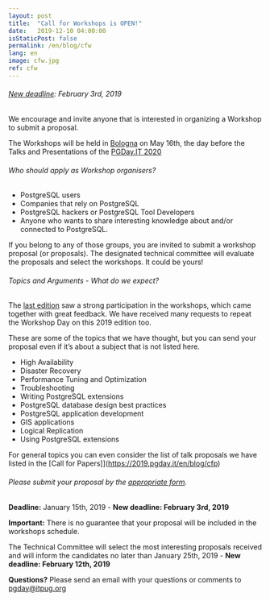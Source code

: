 ```yaml
---
layout: post
title:  "Call for Workshops is OPEN!"
date:   2019-12-10 04:00:00
isStaticPost: false
permalink: /en/blog/cfw
lang: en
image: cfw.jpg
ref: cfw
---
```


###### [New deadline](http://2019.pgday.it/en/blog/cfp_postponed): February 3rd, 2019

We encourage and invite anyone that is interested in organizing a Workshop to submit a proposal.

The Workshops will be held in [Bologna](https://2019.pgday.it/en/logistics/) on May 16th, the day before the Talks and Presentations of the [PGDay.IT 2020](https://2019.pgday.it/en/)

###### Who should apply as Workshop organisers?

* PostgreSQL users
* Companies that rely on PostgreSQL
* PostgreSQL hackers or PostgreSQL Tool Developers
* Anyone who wants to share interesting knowledge about  and/or connected to PostgreSQL.

If you belong to any of those groups, you are invited to submit a workshop proposal (or proposals). The designated technical committee will evaluate the proposals and select the workshops. It could be yours!

###### Topics and Arguments - What do we expect?

The [last edition](https://2018.pgday.it/en/workshop/) saw a strong participation in the workshops, which came together with great feedback. We have received many requests to repeat the Workshop Day on this 2019 edition too.

These are some of the topics that we have thought, but you can send your proposal even if it’s about a subject that is not listed here.

* High Availability
* Disaster Recovery
* Performance Tuning and Optimization
* Troubleshooting
* Writing PostgreSQL extensions
* PostgreSQL database design best practices
* PostgreSQL application development
* GIS applications
* Logical Replication
* Using PostgreSQL extensions

For general topics you can even consider the list of talk proposals we have listed in the [Call for Papers]](https://2019.pgday.it/en/blog/cfp)

###### Please submit your proposal by the [appropriate form](https://docs.google.com/forms/d/e/1FAIpQLSf4E7nsjgYBjPUSMWNYLihNeXjZaGdkdAgM1ZRWi79S-06YFQ/viewform).

__Deadline:__ January 15th, 2019 - **New deadline: February 3rd, 2019**

__Important:__ There is no guarantee that your proposal will be included in the workshops schedule.

The Technical Committee will select the most interesting proposals received and will inform the candidates no later than January 25th, 2019 - **New deadline: February 12th, 2019**

__Questions?__
Please send an email with your questions or comments to [pgday@itpug.org](mailto:pgday@itpug.org)
